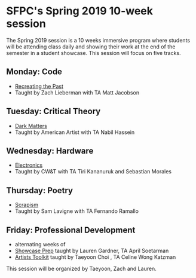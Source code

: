 # SFPC's Spring 2019 10-week session

The Spring 2019 session is a 10 weeks immersive program where students will be attending class daily and showing their work at the end of the semester in a student showcase. This session will focus on five tracks.

## Monday: Code 
* [Recreating the Past](https://github.com/ofZach/SFPC_RTP_fall18) 
* Taught by Zach Lieberman with TA Matt Jacobson

## Tuesday: Critical Theory
* [Dark Matters](https://github.com/0ld-h3ad/DarkMatters-Fall2018) 
* Taught by American Artist with TA Nabil Hassein

## Wednesday: Hardware 
* [Electronics](https://docs.google.com/document/d/17PRhclGgFbqxA5pby3-XkEjNNuzww78ieZB8ZJYI38g/edit) 
* Taught by CW&T with TA Tiri Kananuruk and Sebastian Morales 

## Thursday: Poetry 
* [Scrapism](https://github.com/antiboredom/sfpc-scrapism) 
* Taught by Sam Lavigne with TA Fernando Ramallo

## Friday: Professional Development 
* alternating weeks of
* [Showcase Prep](https://github.com/poohlaga/Showcase-Class---SFPC-Fall-2018) taught by Lauren Gardner, TA April Soetarman
* [Artists Toolkit](https://github.com/tchoi8/ArtistsToolkit) taught by Taeyoon Choi , TA Celine Wong Katzman

This session will be organized by Taeyoon, Zach and Lauren.
